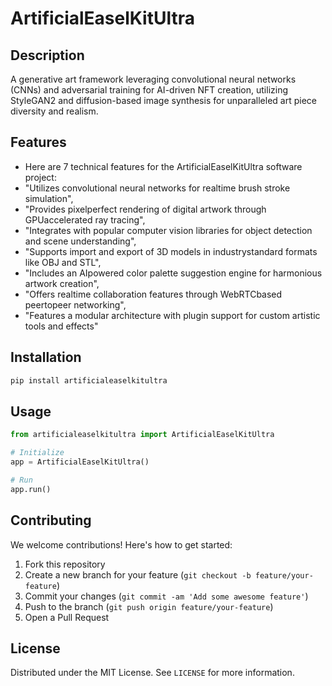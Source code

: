 # ArtificialEaselKitUltra

## Description

A generative art framework leveraging convolutional neural networks (CNNs) and adversarial training for AI-driven NFT creation, utilizing StyleGAN2 and diffusion-based image synthesis for unparalleled art piece diversity and realism.

## Features

- Here are 7 technical features for the ArtificialEaselKitUltra software project:
- "Utilizes convolutional neural networks for realtime brush stroke simulation",
- "Provides pixelperfect rendering of digital artwork through GPUaccelerated ray tracing",
- "Integrates with popular computer vision libraries for object detection and scene understanding",
- "Supports import and export of 3D models in industrystandard formats like OBJ and STL",
- "Includes an AIpowered color palette suggestion engine for harmonious artwork creation",
- "Offers realtime collaboration features through WebRTCbased peertopeer networking",
- "Features a modular architecture with plugin support for custom artistic tools and effects"
## Installation

```bash
pip install artificialeaselkitultra
```

## Usage

```python
from artificialeaselkitultra import ArtificialEaselKitUltra

# Initialize
app = ArtificialEaselKitUltra()

# Run
app.run()
```

## Contributing

We welcome contributions! Here's how to get started:

1. Fork this repository
2. Create a new branch for your feature (`git checkout -b feature/your-feature`)
3. Commit your changes (`git commit -am 'Add some awesome feature'`)
4. Push to the branch (`git push origin feature/your-feature`)
5. Open a Pull Request

## License

Distributed under the MIT License. See `LICENSE` for more information.
